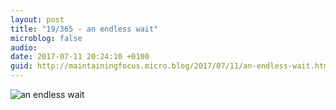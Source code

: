 ```yaml
---
layout: post
title: "19/365 - an endless wait"
microblog: false
audio: 
date: 2017-07-11 20:24:10 +0100
guid: http://maintainingfocus.micro.blog/2017/07/11/an-endless-wait.html
---
```

![an endless wait](https://f000.backblazeb2.com/file/Roel-Share/an-endless-wait.jpg)

